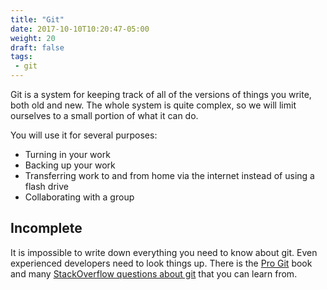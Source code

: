 ```yaml
---
title: "Git"
date: 2017-10-10T10:20:47-05:00
weight: 20
draft: false
tags:
 - git
---
```


Git is a system for keeping track of all of the versions of things you write, both old and new. 
The whole system is quite complex, so we will limit ourselves to a small portion of what it can do.

You will use it for several purposes: 

* Turning in your work
* Backing up your work
* Transferring work to and from home via the internet instead of using a flash drive
* Collaborating with a group

## Incomplete

It is impossible to write down everything you need to know about git. Even experienced developers need to look things up. There is the [Pro Git](https://git-scm.com/book/en/v2) book and many [StackOverflow questions about git](https://stackoverflow.com/questions/tagged/git?sort=votes&pageSize=15) that you can learn from.


